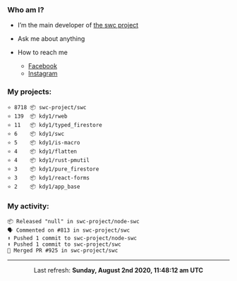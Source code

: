 ### Who am I?

- I’m the main developer of [the swc project](https://github.com/swc-project/swc)

- Ask me about anything

- How to reach me
  - [Facebook](https://www.facebook.com/profile.php?id=100024888122318)
  - [Instagram](https://www.instagram.com/kdy1123/)

### My projects:

```
⭐️ 8718 📦 swc-project/swc
⭐️ 139  📦 kdy1/rweb
⭐️ 11   📦 kdy1/typed_firestore
⭐️ 6    📦 kdy1/swc
⭐️ 5    📦 kdy1/is-macro
⭐️ 4    📦 kdy1/flatten
⭐️ 4    📦 kdy1/rust-pmutil
⭐️ 3    📦 kdy1/pure_firestore
⭐️ 3    📦 kdy1/react-forms
⭐️ 2    📦 kdy1/app_base
```

### My activity:

```
📦 Released "null" in swc-project/node-swc
🗣 Commented on #813 in swc-project/swc
⬆️ Pushed 1 commit to swc-project/node-swc
⬆️ Pushed 1 commit to swc-project/swc
🎉 Merged PR #925 in swc-project/swc
```

------------
<p align="center">Last refresh: <b>Sunday, August 2nd 2020, 11:48:12 am UTC</b></p>